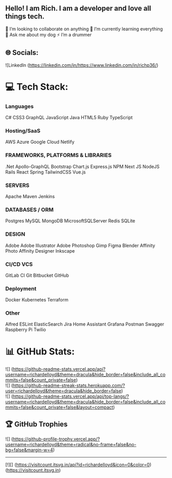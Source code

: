 ## Hello! I am Rich. I am a developer and love all things tech.  

<!--
**richardelloyd/richardelloyd** is a ✨ _special_ ✨ repository because its `README.md` (this file) appears on your GitHub profile
-->
👯 I’m looking to collaborate on anything
🌱 I’m currently learning everything
💬 Ask me about my dog
⚡ I’m a drummer

## 🌐 Socials:
![LinkedIn
(https://linkedin.com/in/https://www.linkedin.com/in/richp36/) 

# 💻 Tech Stack:

### Languages
C#
CSS3
GraphQL
JavaScript
Java
HTML5
Ruby
TypeScript

### Hosting/SaaS
AWS
Azure
Google Cloud
Netlify

### FRAMEWORKS, PLATFORMS & LIBRARIES
.Net
Apollo-GraphQL
Bootstrap
Chart.js
Express.js
NPM
Next JS
NodeJS
Rails
React
Spring
TailwindCSS
Vue.js

### SERVERS
Apache Maven
Jenkins

### DATABASES / ORM
Postgres
MySQL
MongoDB
MicrosoftSQLServer
Redis
SQLite

### DESIGN
Adobe
Adobe Illustrator
Adobe Photoshop
Gimp
Figma
Blender
Affinity Photo
Affinity Designer
Inkscape

### CI/CD VCS
GitLab CI
Git
Bitbucket
GitHub

### Deployment
Docker
Kubernetes
Terraform

### Other
Alfred
ESLint
ElasticSearch
Jira
Home Assistant
Grafana
Postman
Swagger
Raspberry Pi
Twilio

# 📊 GitHub Stats:
![]
(https://github-readme-stats.vercel.app/api?username=richardelloyd&theme=dracula&hide_border=false&include_all_commits=false&count_private=false)<br/>
![]
(https://github-readme-streak-stats.herokuapp.com/?user=richardelloyd&theme=dracula&hide_border=false)<br/>
![]
(https://github-readme-stats.vercel.app/api/top-langs/?username=richardelloyd&theme=dracula&hide_border=false&include_all_commits=false&count_private=false&layout=compact)

## 🏆 GitHub Trophies
![]
(https://github-profile-trophy.vercel.app/?username=richardelloyd&theme=radical&no-frame=false&no-bg=false&margin-w=4)

---
[!][]
(https://visitcount.itsvg.in/api?id=richardelloyd&icon=0&color=0)
(https://visitcount.itsvg.in)

<!-- Proudly created with GPRM ( https://gprm.itsvg.in ) -->
